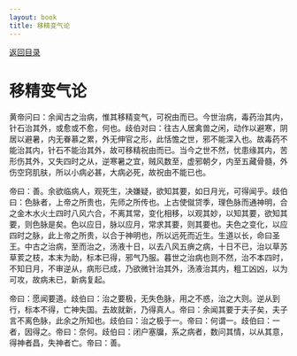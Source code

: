 ```yaml
---
layout: book
title: 移精变气论
---
```


[返回目录](./)

# 移精变气论

黄帝问曰：余闻古之治病，惟其移精变气，可祝由而已。今世治病，毒药治其内，针石治其外，或愈或不愈，何也。歧伯对曰：往古人居禽兽之闲，动作以避寒，阴居以避暑，内无眷慕之累，外无伸官之形，此恬憺之世，邪不能深入也。故毒药不能治其内，针石不能治其外，故可移精祝由而已。当今之世不然，忧患缘其内，苦形伤其外，又失四时之从，逆寒暑之宜，贼风数至，虚邪朝夕，内至五藏骨髓，外伤空窍肌肤，所以小病必甚，大病必死，故祝由不能已也。

帝曰：善。余欲临病人，观死生，决嫌疑，欲知其要，如日月光，可得闻乎。歧伯曰：色脉者，上帝之所贵也，先师之所传也。上古使僦贷季，理色脉而通神明，合之金木水火土四时八风六合，不离其常，变化相移，以观其妙，以知其要，欲知其要，则色脉是矣。色以应日，脉以应月，常求其要，则其要也。夫色之变化，以应四时之脉，此上帝之所贵，以合于神明也，所以远死而近生。生道以长，命曰圣王。中古之治病，至而治之，汤液十日，以去八风五痹之病，十日不已，治以草苏草荄之枝，本末为助，标本已得，邪气乃服。暮世之治病也则不然，治不本四时，不知日月，不审逆从，病形已成，乃欲微针治其外，汤液治其内，粗工凶凶，以为可攻，故病未已，新病复起。

帝曰：愿闻要道。歧伯曰：治之要极，无失色脉，用之不惑，治之大则。逆从到行，标本不得，亡神失国。去故就新，乃得真人。帝曰：余闻其要于夫子矣，夫子言不离色脉，此余之所知也。歧伯曰：治之极于一。帝曰：何谓一。歧伯曰：一者，因得之。帝曰：奈何。歧伯曰：闭户塞牖，系之病者，数问其情，以从其意，得神者昌，失神者亡。帝曰：善。

